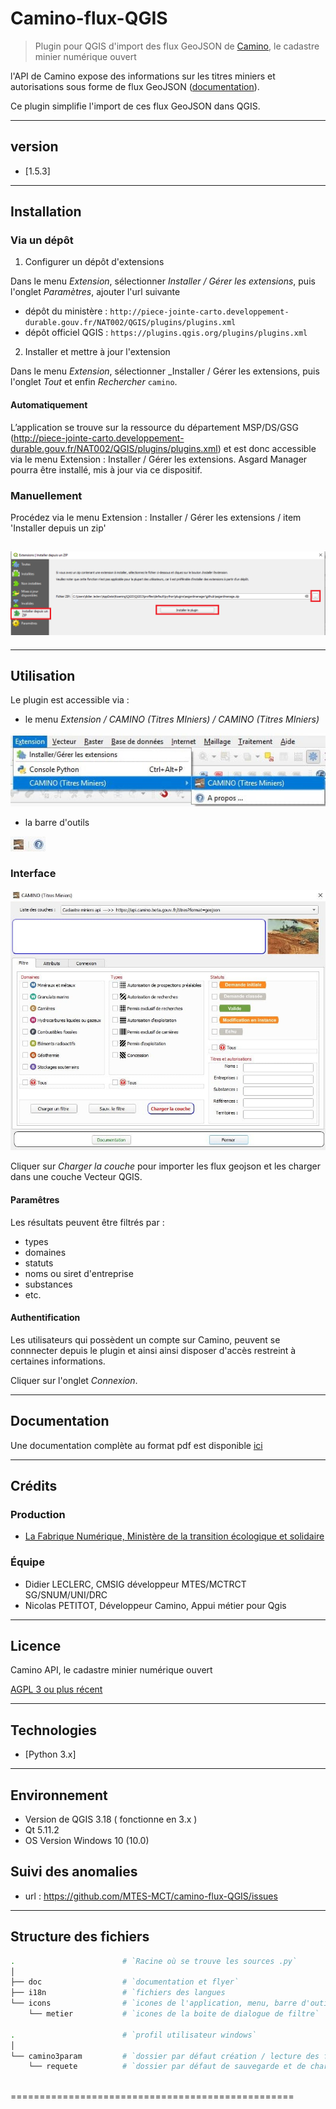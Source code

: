 # Camino-flux-QGIS

> Plugin pour QGIS d'import des flux GeoJSON de [Camino](https://camino.beta.gouv.fr), le cadastre minier numérique ouvert

l'API de Camino expose des informations sur les titres miniers et autorisations sous forme de flux GeoJSON ([documentation](https://docs.camino.beta.gouv.fr/pages/Utilisation/04-flux.html)). 

Ce plugin simplifie l'import de ces flux GeoJSON dans QGIS.

---           
## version
- [1.5.3]

---   

## Installation

### Via un dépôt

1. Configurer un dépôt d'extensions

Dans le menu _Extension_, sélectionner _Installer / Gérer les extensions_, puis l'onglet _Paramètres_, ajouter l'url suivante 

- dépôt du ministère : `http://piece-jointe-carto.developpement-durable.gouv.fr/NAT002/QGIS/plugins/plugins.xml`
- dépôt officiel QGIS : `https://plugins.qgis.org/plugins/plugins.xml`

2. Installer et mettre à jour l'extension

Dans le menu _Extension_, sélectionner _Installer / Gérer les extensions, puis l'onglet _Tout_ et enfin _Rechercher_ `camino`.

#### Automatiquement
L’application se trouve sur la ressource du département MSP/DS/GSG (http://piece-jointe-carto.developpement-durable.gouv.fr/NAT002/QGIS/plugins/plugins.xml)
et est donc accessible via le menu Extension : Installer / Gérer les extensions.
Asgard Manager pourra être installé, mis à jour via ce dispositif.

### Manuellement
Procédez via le menu Extension : Installer / Gérer les extensions / item 'Installer depuis un zip'

![Boite de dialogue 'Installer depuis un zip'](flyers/installe_zip.png)
---

---

## Utilisation

Le plugin est accessible via : 

- le menu _Extension / CAMINO (Titres MIniers) / CAMINO (Titres MIniers)_

![qgis extension screenshot](doc/camino-flux-qgis-extension.jpg)

- la barre d'outils 

![qgis toolsbar screenshot](doc/camino-flux-qgis-toolsbar.jpg)

### Interface

![camino plugin screenshot](doc/camino-flux-qgis.jpg)

Cliquer sur _Charger la couche_ pour importer les flux geojson et les charger dans une couche Vecteur QGIS.

#### Paramêtres

Les résultats peuvent être filtrés par : 

- types
- domaines
- statuts
- noms ou siret d'entreprise
- substances
- etc.

#### Authentification 

Les utilisateurs qui possèdent un compte sur Camino, peuvent se connnecter depuis le plugin et ainsi ainsi disposer d'accès restreint à certaines informations. 

Cliquer sur l'onglet _Connexion_.

---

## Documentation

Une documentation complète au format pdf est disponible [ici](https://github.com/MTES-MCT/camino-flux-QGIS/blob/master/doc/camino_doc.pdf)

---

## Crédits

### Production

- [La Fabrique Numérique, Ministère de la transition écologique et solidaire](https://www.ecologique-solidaire.gouv.fr/inauguration-fabrique-numerique-lincubateur-des-ministeres-charges-lecologie-et-des-territoires)

### Équipe

- Didier LECLERC, CMSIG développeur MTES/MCTRCT SG/SNUM/UNI/DRC
- Nicolas PETITOT, Développeur Camino, Appui métier pour Qgis

---

## Licence

Camino API, le cadastre minier numérique ouvert

[AGPL 3 ou plus récent](https://spdx.org/licenses/AGPL-3.0-or-later.html)

---           

## Technologies
- [Python 3.x]

---           

## Environnement
 - Version de QGIS 3.18 ( fonctionne en 3.x )
 - Qt 5.11.2 
 - OS Version Windows 10 (10.0)

## Suivi des anomalies
 - url : https://github.com/MTES-MCT/camino-flux-QGIS/issues    

---

## Structure des fichiers
```bash
.                        # `Racine où se trouve les sources .py`
│
├── doc                  # `documentation et flyer`
├── i18n                 # `fichiers des langues
└── icons                # `icones de l'application, menu, barre d'outils, IHM`
    └── metier           # `icones de la boite de dialogue de filtre`
    
.                        # `profil utilisateur windows`
│
└── camino3param         # `dossier par défaut création / lecture des fichiers *.par (urlcamino.par / logincaminocourriel.par)`
    └── requete          # `dossier par défaut de sauvegarde et de chargement des requetes (filtres)`
   
```
=================================================
